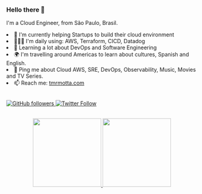 <h3> Hello there 👋 </h3>

I'm a Cloud Engineer, from São Paulo, Brasil. <br>

<li> 🦄 I'm currently helping Startups to build their cloud environment </li>
<li> 👨🏽‍💻 I'm daily using: AWS, Terraform, CICD, Datadog </li>
<li> 🌱 Learning a lot about DevOps and Software Engineering </li>
<li> 🌍 I'm travelling around Americas to learn about cultures, Spanish and English. </li>
<li> 💬 Ping me about Cloud AWS, SRE, DevOps, Observability, Music, Movies and TV Series. </li>
<li> 📫 Reach me: <a href="https://tmrmotta.com">tmrmotta.com</a></li> <br>


<p align="left">
  <a href="http://github.com/tmrmotta">
    <img alt="GitHub followers" src="https://img.shields.io/github/followers/tmrmotta?style=social">
  </a>
  <a href="http://twitter.com/tmrmotta">
    <img alt="Twitter Follow" src="https://img.shields.io/twitter/follow/tmrmotta?style=social">
  </a>
</p>
<br>
<div align="center">
  <a href="https://github.com/tmrmotta">
  <img height="180em" src="https://github-readme-stats.vercel.app/api?username=tmrmotta&show_icons=true&theme=dark&include_all_commits=true&count_private=true"/>
  <img height="180em" src="https://github-readme-stats.vercel.app/api/top-langs/?username=tmrmotta&layout=compact&langs_count=7&theme=dark"/>
</div>
